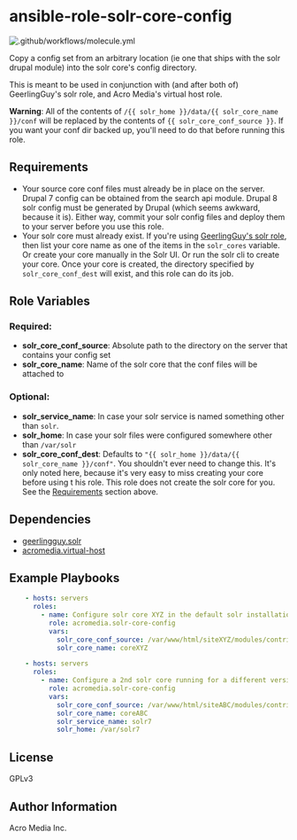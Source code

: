 # ansible-role-solr-core-config

![.github/workflows/molecule.yml](https://github.com/AcroMedia/ansible-role-solr-core-config/workflows/.github/workflows/molecule.yml/badge.svg)

Copy a config set from an arbitrary location (ie one that ships with the solr drupal module) into the solr core's config directory.

This is meant to be used in conjunction with (and after both of) GeerlingGuy's solr role, and Acro Media's virtual host role.

**Warning**: All of the contents of  `/{{ solr_home }}/data/{{ solr_core_name }}/conf` will be replaced by the contents of `{{ solr_core_conf_source }}`. If you want your conf dir backed up, you'll need to do that before running this role.


## Requirements

* Your source core conf files must already be in place on the server. Drupal 7 config can be obtained from the search api module. Drupal 8 solr config must be generated by Drupal (which seems awkward, because it is). Either way, commit your solr config files and deploy them to your server before you use this role. 
* Your solr core must already exist. If you're using [GeerlingGuy's solr role](https://github.com/geerlingguy/ansible-role-solr), then list your core name as one of the items in the `solr_cores` variable. Or create your core manually in the Solr UI. Or run the solr cli to create your core. Once your core is created, the directory specified by `solr_core_conf_dest` will exist, and this role can do its job.


## Role Variables

### Required:
* **solr_core_conf_source**: Absolute path to the directory on the server that contains your config set
* **solr_core_name**: Name of the solr core that the conf files will be attached to

### Optional:
* **solr_service_name**: In case your solr service is named something other than `solr`.
* **solr_home**: In case your solr files were configured somewhere other than `/var/solr`
* **solr_core_conf_dest**: Defaults to `"{{ solr_home }}/data/{{ solr_core_name }}/conf"`. You shouldn't ever need to change this. It's only noted here, because it's very easy to miss creating your core before using t his role. This role does not create the solr core for you. See the [Requirements](#Requirements) section above.

## Dependencies

- [geerlingguy.solr](https://github.com/geerlingguy/ansible-role-solr)
- [acromedia.virtual-host](https://github.com/AcroMedia/ansible-role-virtual-host/)


## Example Playbooks

```yaml
    - hosts: servers
      roles:
        - name: Configure solr core XYZ in the default solr installation
          role: acromedia.solr-core-config
          vars:
            solr_core_conf_source: /var/www/html/siteXYZ/modules/contrib/search_api_solr/solr-conf/6.x
            solr_core_name: coreXYZ
```

```yaml
    - hosts: servers
      roles:
        - name: Configure a 2nd solr core running for a different version of solr (7), which is side by side with the first (6)
          role: acromedia.solr-core-config
          vars:
            solr_core_conf_source: /var/www/html/siteABC/modules/contrib/search_api_solr/solr-conf/7.x
            solr_core_name: coreABC
            solr_service_name: solr7
            solr_home: /var/solr7
```


## License

GPLv3


## Author Information

Acro Media Inc.
